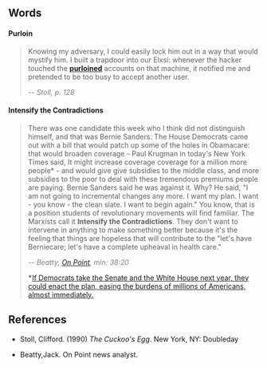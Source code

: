 ## Words

#### Purloin
> Knowing my adversary, I could easily lock him out in a way that would mystify him. I built a trapdoor into our Elxsi: whenever the hacker touched the [**purloined**](https://www.dictionary.com/browse/purloin) accounts on that machine, it notified me and pretended to be too busy to accept another user.
> 
> <cite style="color: gray;">-- Stoll, p. 128</cite>

#### Intensify the Contradictions
> There was one candidate this week who I think did not distinguish himself, and that was Bernie Sanders. The House Democrats came out with a bill that would patch up some of the holes in Obamacare: that would broaden coverage - Paul Krugman in today's New York Times said, It might increase coverage coverage for a million more people* - and would give give subsidies to the middle class, and more subsidies to the poor to deal with these tremendous premiums people are paying. Bernie Sanders said he was against it. Why? He said, "I am not going to incremental changes any more. I want my plan. I want - you know - the clean slate. I want to begin again." You know, that is a position students of revolutionary movements will find familiar. The Marxists call it **Intensify the Contradictions**. They don't want to intervene in anything to make something better because it's the feeling that things are hopeless that will contribute to the "let's have Berniecare; let's have a complete upheaval in health care."
> 
> <cite style="color: gray;">-- Beatty, [On Point](https://www.wbur.org/onpoint/2019/03/29/mueller-barr-trump-russia-congress-aca-obamacare-jussie-smollett), min: 38:20</cite>
>
> __*__[If Democrats take the Senate and the White House next year, they could enact the plan, easing the burdens of millions of Americans, almost immediately.](https://www.nytimes.com/2019/03/28/opinion/trump-obamacare.html)

## References

* Stoll, Clifford. (1990) _The Cuckoo's Egg_. New York, NY: Doubleday

* Beatty,Jack. On Point news analyst.